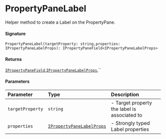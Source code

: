 # PropertyPaneLabel

Helper method to create a Label on the PropertyPane.

#### Signature
`PropertyPaneLabel(targetProperty: string,properties: IPropertyPaneLabelProps): IPropertyPaneField<IPropertyPaneLabelProps>`

#### Returns
[`IPropertyPaneField`](ipropertypanefield.md),[`IPropertyPaneLabelProps`](ipropertypanelabelprops.md),``


#### Parameters


| Parameter	   | Type    | Description |
|:-------------|:---------------|:------------|
| `targetProperty`    | `string` | - Target property the label is associated to |
| `properties`    | [`IPropertyPaneLabelProps`](ipropertypanelabelprops.md) | - Strongly typed Label properties |


